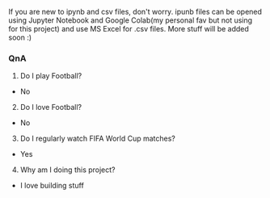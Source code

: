 If you are new to ipynb and csv files, don't worry.
ipunb files can be opened using Jupyter Notebook and Google Colab(my personal fav but not using for this project) and 
use MS Excel for .csv files.
More stuff will be added soon :)

### QnA
1. Do I play Football?
- No
2. Do I love Football?
- No
3. Do I regularly watch FIFA World Cup matches?
- Yes
4. Why am I doing this project?
- I love building stuff
